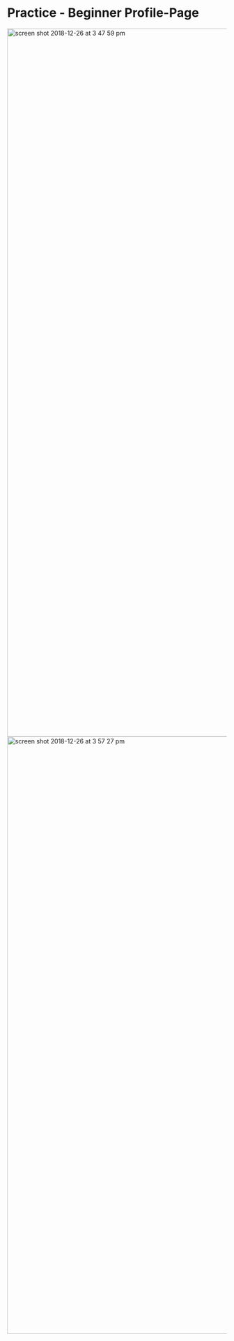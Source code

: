 # Practice - Beginner Profile-Page



<img width="1623" alt="screen shot 2018-12-26 at 3 47 59 pm" src="https://user-images.githubusercontent.com/40731556/50459995-f62b8d00-0925-11e9-84a7-60a75a2b5806.png">


<img width="1369" alt="screen shot 2018-12-26 at 3 57 27 pm" src="https://user-images.githubusercontent.com/40731556/50460075-0abc5500-0927-11e9-9c62-e7e5c916ad31.png">
